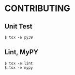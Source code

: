 # CONTRIBUTING

## Unit Test

```
$ tox -e py39
```

## Lint, MyPY

```
$ tox -e lint
$ tox -e mypy
```
